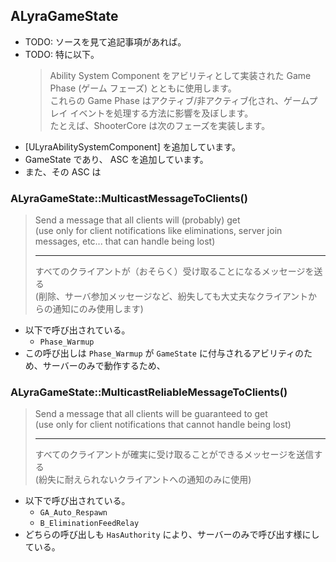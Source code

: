 ## ALyraGameState

* TODO: ソースを見て追記事項があれば。
* TODO: 特に以下。
	> Ability System Component をアビリティとして実装された Game Phase (ゲーム フェーズ) とともに使用します。  
	> これらの Game Phase はアクティブ/非アクティブ化され、ゲームプレイ イベントを処理する方法に影響を及ぼします。  
	> たとえば、ShooterCore は次のフェーズを実装します。  
* [ULyraAbilitySystemComponent] を追加しています。
* GameState であり、 ASC を追加しています。
* また、その ASC は

### ALyraGameState::MulticastMessageToClients()

> Send a message that all clients will (probably) get  
> (use only for client notifications like eliminations, server join messages, etc... that can handle being lost)  
> 
> ----
> すべてのクライアントが（おそらく）受け取ることになるメッセージを送る  
> (削除、サーバ参加メッセージなど、紛失しても大丈夫なクライアントからの通知にのみ使用します)  

* 以下で呼び出されている。
	* `Phase_Warmup`
* この呼び出しは `Phase_Warmup` が `GameState` に付与されるアビリティのため、サーバーのみで動作するため、


### ALyraGameState::MulticastReliableMessageToClients()

> Send a message that all clients will be guaranteed to get  
> (use only for client notifications that cannot handle being lost)  
> 
> ----
> すべてのクライアントが確実に受け取ることができるメッセージを送信する  
> (紛失に耐えられないクライアントへの通知のみに使用)  

* 以下で呼び出されている。
	* `GA_Auto_Respawn`
	* `B_EliminationFeedRelay`
* どちらの呼び出しも `HasAuthority` により、サーバーのみで呼び出す様にしている。



